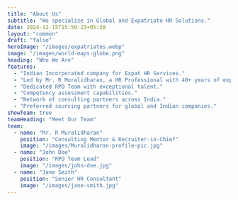 ```yaml
---
title: "About Us"
subtitle: "We specialize in Global and Expatriate HR Solutions."
date: 2024-12-15T15:59:23+05:30
layout: "common"
draft: "false"
heroImage: "/images/expatriates.webp"
image: "/images/world-maps-globe.png"
heading: "Who We Are"
features:
  - "Indian Incorporated company for Expat HR Services."
  - "Led by Mr. R Muralidharan, a HR Professional with 40+ years of experience."
  - "Dedicated RPO Team with exceptional talent."
  - "Competency assessment capabilities."
  - "Network of consulting partners across India."
  - "Preferred sourcing partners for global and Indian companies."
showTeam: true
teamHeading: "Meet Our Team"
team:
  - name: "Mr. R Muralidharan"
    position: "Consulting Mentor & Recruiter-in-Chief"
    image: "/images/Muralidharan-profile-pic.jpg"
  - name: "John Doe"
    position: "RPO Team Lead"
    image: "/images/john-doe.jpg"
  - name: "Jane Smith"
    position: "Senior HR Consultant"
    image: "/images/jane-smith.jpg"
---
```


